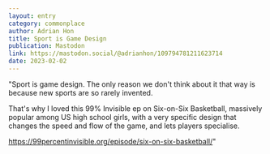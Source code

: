 ```yaml
---
layout: entry
category: commonplace
author: Adrian Hon
title: Sport is Game Design
publication: Mastodon
link: https://mastodon.social/@adrianhon/109794781211623714
date: 2023-02-02
---
```


"Sport is game design. The only reason we don't think about it that way is because new sports are so rarely invented.

That's why I loved this 99% Invisible ep on Six-on-Six Basketball, massively popular among US high school girls, with a very specific design that changes the speed and flow of the game, and lets players specialise.

<https://99percentinvisible.org/episode/six-on-six-basketball/>"
